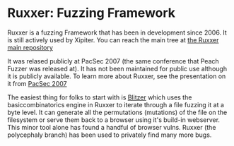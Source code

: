 Ruxxer: Fuzzing Framework
=====

Ruxxer is a fuzzing Framework that has been in development since 2006. It is still
actively used by Xipiter. You can reach the main tree at [the Ruxxer main repository](http://www.ruxxer.com)

It was relased publicly at PacSec 2007 (the same conference that Peach Fuzzer was released at).
It has not been maintained for public use although it is publicly available. 
To learn more about Ruxxer, see the presentation on it from [PacSec 2007](https://github.com/s7ephen/Ruxxer/tree/master/presentations)

The easiest thing for folks to start with is [Blitzer](https://github.com/s7ephen/Ruxxer/blob/master/blitzer/blitzer.py) which uses the basiccombinatorics engine in Ruxxer to iterate through a file fuzzing it at a byte level. It can generate all the permutations (mutations)
of the file on the filesystem or serve them back to a browser using it's build-in webserver. This minor tool alone has found a handful
of browser vulns. Ruxxer (the polycephaly branch) has been used to privately find many more bugs.

